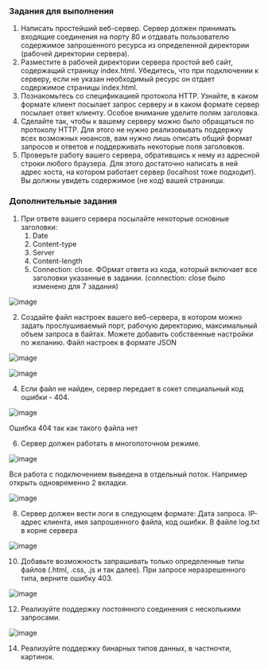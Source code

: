 ### Задания для выполнения


1. Написать простейший веб-сервер. Сервер должен принимать входящие соединения на порту 80 и отдавать пользователю содержимое запрошенного ресурса из определенной директории (рабочей директории сервера).
2. Разместите в рабочей директории сервера простой веб сайт, содержащий страницу index.html. Убедитесь, что при подключении к серверу, если не указан необходимый ресурс он отдает содержимое страницы index.html.
3. Познакомьтесь со спецификацией протокола HTTP. Узнайте, в каком формате клиент посылает запрос серверу и в каком формате сервер посылает ответ клиенту. Особое внимание уделите полям заголовка.
4. Сделайте так, чтобы к вашему серверу можно было обращаться по протоколу HTTP. Для этого не нужно реализовывать поддержку всех возможных нюансов, вам нужно лишь описать общий формат запросов и ответов и поддерживать некоторые поля заголовков.
5. Проверьте работу вашего сервера, обратившись к нему из адресной строки любого браузера. Для этого достаточно написать в ней адрес хоста, на котором работает сервер (localhost тоже подходит). Вы должны увидеть содержимое (не код) вашей страницы. 

### Дополнительные задания


1. При ответе вашего сервера посылайте некоторые основные заголовки:
    1. Date
    2. Content-type
    3. Server
    4. Content-length
    5. Connection: close.
ФОрмат ответа из кода, который включает все заголовки указанные в задании. (connection: close было изменено для 7 задания)

![image](https://user-images.githubusercontent.com/70681104/146679801-5e35c2e6-cff3-4a82-82af-4e8074553979.png)


2. Создайте файл настроек вашего веб-сервера, в котором можно задать прослушиваемый порт, рабочую директорию, максимальный объем запроса в байтах. Можете добавить собственные настройки по желанию.
Файл настроек в формате JSON

![image](https://user-images.githubusercontent.com/70681104/146679841-ad087742-841b-4564-b057-b70a7b361099.png)

![image](https://user-images.githubusercontent.com/70681104/146679895-a070955b-7f17-4e2c-94b5-66eb082f34ee.png)

4. Если файл не найден, сервер передает в сокет специальный код ошибки - 404.

![image](https://user-images.githubusercontent.com/58771506/143503718-538a82eb-4cc2-48c2-8c7a-aeee775c1ce6.png)

Ошибка 404 так как такого файла нет

6. Сервер должен работать в многопоточном режиме.

![image](https://user-images.githubusercontent.com/70681104/146679956-05bf454d-9218-4015-ac83-8da812b5e93c.png)

Вся работа с подключением выведена в отдельный поток. Например открыть одновременно 2 вкладки.

![image](https://user-images.githubusercontent.com/70681104/146680819-843235ff-01fc-44af-a138-7fecb19cfc30.png)

8. Сервер должен вести логи в следующем формате: Дата запроса. IP-адрес клиента, имя запрошенного файла, код ошибки.
В файле log.txt в корне сервера

![image](https://user-images.githubusercontent.com/70681104/146681077-491550ef-21d8-4549-b522-90b9b7299490.png)

10. Добавьте возможность запрашивать только определенные типы файлов (.html, .css, .js и так далее). При запросе неразрешенного типа, верните ошибку 403.

![image](https://user-images.githubusercontent.com/58771506/143503886-c3217fdc-8296-415d-958a-34a5d57f8181.png)

12. Реализуйте поддержку постоянного соединения с несколькими запросами.

![image](https://user-images.githubusercontent.com/58771506/143503905-045a6d92-9a3a-4d78-aa7e-2a8c96c097af.png)

14. Реализуйте поддержку бинарных типов данных, в частночти, картинок.

<!-- Docs to Markdown version 1.0β17 -->
